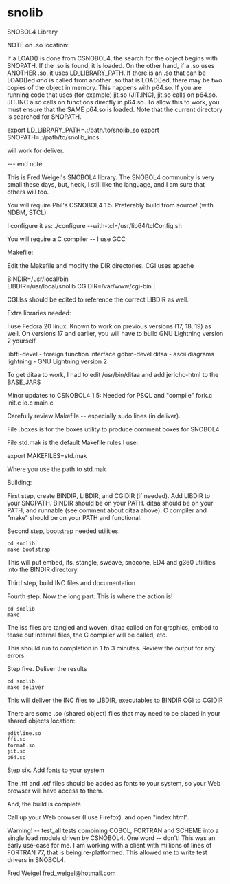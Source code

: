 snolib
======

SNOBOL4 Library

NOTE on .so location:

If a LOAD() is done from CSNOBOL4, the search for the object begins
with SNOPATH. If the .so is found, it is loaded. On the other hand,
if a .so uses ANOTHER .so, it uses LD_LIBRARY_PATH. If there is an
.so that can be LOAD()ed *and* is called from another .so that is
LOAD()ed, there may be two copies of the object in memory. This
happens with p64.so. If you are running code that uses (for example)
jit.so (JIT.INC), jit.so calls on p64.so. JIT.INC also calls on
functions directly in p64.so. To allow this to work, you must ensure
that the SAME p64.so is loaded. Note that the current directory is
searched for SNOPATH.

export LD_LIBRARY_PATH=.:/path/to/snolib_so
export SNOPATH=.:/path/to/snolib_incs

will work for deliver.

--- end note

This is Fred Weigel's SNOBOL4 library. The SNOBOL4 community is very
small these days, but, heck, I still like the language, and I am sure
that others will too.

You will require Phil's CSNOBOL4 1.5. Preferably build from source!
(with NDBM, STCL)

I configure it as:
./configure --with-tcl=/usr/lib64/tclConfig.sh

You will require a C compiler -- I use GCC

Makefile:

Edit the Makefile and modify the DIR directories. CGI uses apache

BINDIR=/usr/local/bin                                                           
LIBDIR=/usr/local/snolib                                                        CGIDIR=/var/www/cgi-bin                                                |

CGI.lss should be edited to reference the correct LIBDIR as well.

Extra libraries needed:

I use Fedora 20 linux. Known to work on previous versions (17, 18, 19)
as well. On versions 17 and earlier, you will have to build GNU
Lightning version 2 yourself.

libffi-devel - foreign function interface
gdbm-devel
ditaa - ascii diagrams
lightning - GNU Lightning version 2

To get ditaa to work, I had to edit /usr/bin/ditaa and add
jericho-html to the BASE_JARS

Minor updates to CSNOBOL4 1.5: Needed for PSQL and "compile"
	fork.c
	init.c
	io.c
	main.c

Carefully review Makefile -- especially sudo lines (in deliver).

File .boxes is for the boxes utility to produce comment boxes
for SNOBOL4.

File std.mak is the default Makefile rules I use:

export MAKEFILES=std.mak

Where you use the path to std.mak

Building:

First step, create BINDIR, LIBDIR, and CGIDIR (if needed). Add
LIBDIR to your SNOPATH. BINDIR should be on your PATH. ditaa
should be on your PATH, and runnable (see comment about ditaa
above). C compiler and "make" should be on your PATH and functional.

Second step, bootstrap needed utilities:

	cd snolib
	make bootstrap

This will put embed, ifs, stangle, sweave, snocone, ED4 and g360
utilities into the BINDIR directory.

Third step, build INC files and documentation

Fourth step. Now the long part. This is where the action is!

	cd snolib
	make

The lss files are tangled and woven, ditaa called on for graphics,
embed to tease out internal files, the C compiler will be called, etc.

This should run to completion in 1 to 3 minutes. Review the output
for any errors.

Step five. Deliver the results

	cd snolib
	make deliver

This will deliver the INC files to LIBDIR, executables to BINDIR
CGI to CGIDIR

There are some .so (shared object) files that may need to be placed
in your shared objects location:

	editline.so
	ffi.so
	format.so
	jit.so
	p64.so

Step six. Add fonts to your system

The .ttf and .otf files should be added as fonts to your system, so
your Web browser will have access to them.

And, the build is complete

Call up your Web browser (I use Firefox). and open "index.html".

Warning! --
test_all tests combining COBOL, FORTRAN and SCHEME into a single
load module driven by CSNOBOL4. One word -- don't! This was an early
use-case for me. I am working with a client with millions of lines
of FORTRAN 77, that is being re-platformed. This allowed me to write
test drivers in SNOBOL4.

Fred Weigel
fred_weigel@hotmail.com
